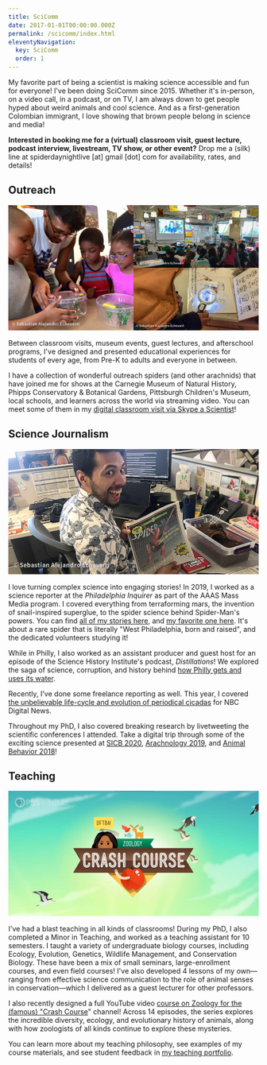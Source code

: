 ```yaml
---
title: SciComm
date: 2017-01-01T00:00:00.000Z
permalink: /scicomm/index.html
eleventyNavigation:
  key: SciComm
  order: 1
---
```

My favorite part of being a scientist is making science accessible and fun for everyone! I've been doing SciComm since 2015. Whether it's in-person, on a video call, in a podcast, or on TV, I am always down to get people hyped about weird animals and cool science. And as a first-generation Colombian immigrant, I love showing that brown people belong in science and media!

**Interested in booking me for a (virtual) classroom visit, guest lecture, podcast interview, livestream, TV show, or other event?** Drop me a (silk) line at spiderdaynightlive \[at] gmail \[dot] com for availability, rates, and details!

## Outreach

![](/static/img/outreach.jpg "Sebastian talks to two kids about local spiders")

Between classroom visits, museum events, guest lectures, and afterschool programs, I've designed and presented educational experiences for students of every age, from Pre-K to adults and everyone in between. 

I have a collection of wonderful outreach spiders (and other arachnids) that have joined me for shows at the Carnegie Museum of Natural History, Phipps Conservatory & Botanical Gardens, Pittsburgh Children's Museum, local schools, and learners across the world via streaming video. You can meet some of them in my [digital classroom visit via Skype a Scientist](https://www.youtube.com/watch?v=ihsniD3OR7g&list=PL8tSTx4kQ65mLlIegtZijwPdBsm3haGYj&index=5)!

## Science Journalism

![The tarantula's name is Isabel, btw.](/static/img/20190717-img_8396.jpg "Sebastian in the Philly Inquirer newsroom, holding an issue of his story on Spider-Man's powers. On the table is his pet tarantula.")

I love turning complex science into engaging stories! In 2019, I worked as a science reporter at the *Philadelphia Inquirer* as part of the AAAS Mass Media program. I covered everything from terraforming mars, the invention of snail-inspired superglue, to the spider science behind Spider-Man's powers. You can find [all of my stories here](https://www.inquirer.com/author/echeverri_sebastian/), and [my favorite one here](https://www.inquirer.com/science/volunteer-scientists-philadelphia-rare-pennsylvanian-purseweb-spider-mystery-animal-atypus-snetsingeri-20190824.html). It's about a rare spider that is literally "West Philadelphia, born and raised", and the dedicated volunteers studying it!

While in Philly, I also worked as an assistant producer and guest host for an episode of the Science History Institute's podcast, *Distillations*! We explored the saga of science, corruption, and history behind [how Philly gets and uses its water](https://www.sciencehistory.org/distillations/podcast/how-philadelphias-water-pollution-problems-shaped-the-city).

Recently, I've done some freelance reporting as well. This year, I covered [the unbelievable life-cycle and evolution of periodical cicadas](https://www.nbcnews.com/science/science-news/get-ready-brood-x-every-17-years-cicada-swarm-coming-rcna429) for NBC Digital News.

Throughout my PhD, I also covered breaking research by livetweeting the scientific conferences I attended. Take a digital trip through some of the exciting science presented at [SICB 2020](http://bit.do/SAE-SICB2020-Tweets), [Arachnology 2019](http://bit.do/SAE-Arachno19-Tweet), and [Animal Behavior 2018](http://bit.do/SAE-ABS2018-Tweets)!

## Teaching

![](/static/img/cc-zoo.jpg)

I've had a blast teaching in all kinds of classrooms! During my PhD, I also completed a Minor in Teaching, and worked as a teaching assistant for 10 semesters. I taught a variety of undergraduate biology courses, including Ecology, Evolution, Genetics, Wildlife Management, and Conservation Biology. These have been a mix of small seminars, large-enrollment courses, and even field courses! I've also developed 4 lessons of my own⁠—ranging from effective science communication to the role of animal senses in conservation⁠—which I delivered as a guest lecturer for other professors. 

I also recently designed a full YouTube video [course on Zoology for the (famous) "Crash Course](https://www.youtube.com/watch?v=ipOoEmrm4pI&list=PL8dPuuaLjXtNRgJI4gHRLFtOD_r4hfJaF)" channel! Across 14 episodes, the series explores the incredible diversity, ecology, and evolutionary history of animals, along with how zoologists of all kinds continue to explore these mysteries.

You can learn more about my teaching philosophy, see examples of my course materials, and see student feedback in [my teaching portfolio](https://drive.google.com/file/d/1cBVH9k1tu4Z6eVYAyYGGpq5pKoPoyZ9Y/view?usp=sharing).